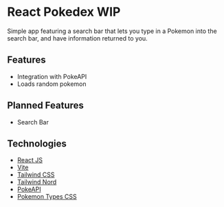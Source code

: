# React Pokedex WIP
Simple app featuring a search bar that lets you type in a Pokemon into the search bar, and have information returned to you.

## Features
- Integration with PokeAPI
- Loads random pokemon

## Planned Features
- Search Bar

## Technologies
- [React JS](https://react.dev/)
- [Vite](https://vitejs.dev)
- [Tailwind CSS](https://tailwindcss.com/)
- [Tailwind Nord](https://github.com/crumb1e/tailwind-nord)
- [PokeAPI](https://pokeapi.co/)
- [Pokemon Types CSS](https://github.com/justingolden21/pokemon-types-css)

